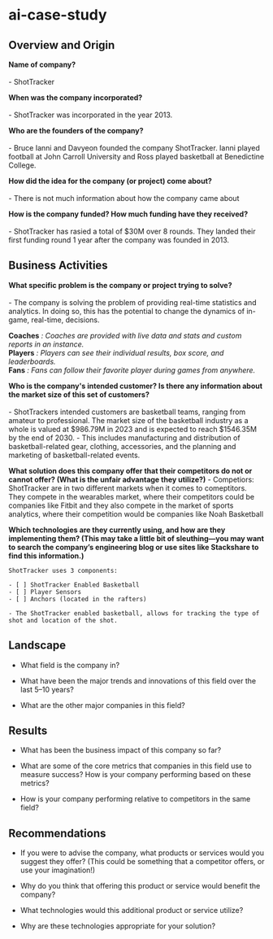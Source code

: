 # ai-case-study


## Overview and Origin

**Name of company?** <br><br>
    - ShotTracker

**When was the company incorporated?** <br><br>
    - ShotTracker was incorporated in the year 2013.

**Who are the founders of the company?**<br><br>
    - Bruce Ianni and Davyeon founded the company ShotTracker. Ianni played football at John Carroll University and Ross played basketball at Benedictine College.

**How did the idea for the company (or project) come about?**<br><br>
    - There is not much information about how the company came about

**How is the company funded? How much funding have they received?**<br><br>
    - ShotTracker has rasied a total of $30M over 8 rounds. They landed their first funding round 1 year after the company was founded in 2013.

## Business Activities

**What specific problem is the company or project trying to solve?**<br><br>
    - The company is solving the problem of providing real-time statistics and analytics. In doing so, this has the potential to change the dynamics of in-game, real-time, decisions.   

**Coaches** *: Coaches are provided with live data and stats and custom reports in an instance.*   
**Players** *: Players can see their individual results, box score, and leaderboards.*   
**Fans** *: Fans can follow their favorite player during games from anywhere.*         

**Who is the company's intended customer? Is there any information about the market size of this set of customers?**<br><br>
    - ShotTrackers intended customers are basketball teams, ranging from amateur to professional. The market size of the basketball industry as a whole is valued at $986.79M in 2023 and is expected to reach $1546.35M by the end of 2030. 
    - This includes manufacturing and distribution of basketball-related gear, clothing, accessories, and the planning and marketing of basketball-related events.

**What solution does this company offer that their competitors do not or cannot offer? (What is the unfair advantage they utilize?)**
    - Competiors: ShotTracker are in two different markets when it comes to comeptitors. They compete in the wearables market, where their competitors could be companies like Fitbit and they also compete in the market of sports analytics, where their competition would be companies like Noah Basketball

**Which technologies are they currently using, and how are they implementing them? (This may take a little bit of sleuthing&mdash;you may want to search the company’s engineering blog or use sites like Stackshare to find this information.)** <br>

    ShotTracker uses 3 components:

    - [ ] ShotTracker Enabled Basketball 
    - [ ] Player Sensors
    - [ ] Anchors (located in the rafters)

    - The ShotTracker enabled basketball, allows for tracking the type of shot and location of the shot.

## Landscape

* What field is the company in?

* What have been the major trends and innovations of this field over the last 5&ndash;10 years?

* What are the other major companies in this field?

## Results

* What has been the business impact of this company so far?

* What are some of the core metrics that companies in this field use to measure success? How is your company performing based on these metrics?

* How is your company performing relative to competitors in the same field?

## Recommendations

* If you were to advise the company, what products or services would you suggest they offer? (This could be something that a competitor offers, or use your imagination!)

* Why do you think that offering this product or service would benefit the company?

* What technologies would this additional product or service utilize?

* Why are these technologies appropriate for your solution?